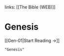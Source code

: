 links: [[The Bible (WEB)]]
# Genesis

[[Gen-01|Start Reading →]]

```query 2021-12-30 20:36
"Genesis"
```
